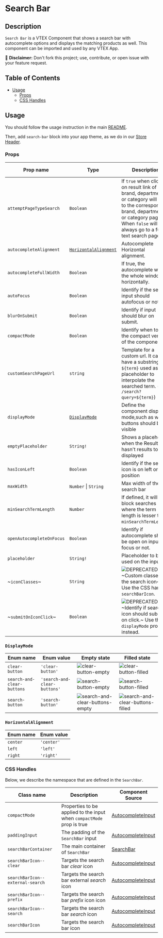 # Search Bar

## Description

`Search Bar` is a VTEX Component that shows a search bar with autocomplete options and displays the matching products as well. This component can be imported and used by any VTEX App.

:loudspeaker: **Disclaimer:** Don't fork this project; use, contribute, or open issue with your feature request.

## Table of Contents

- [Usage](#usage)
  - [Props](#props)
  - [CSS Handles](#css-handles)

## Usage

You should follow the usage instruction in the main [README](https://github.com/vtex-apps/store-components/blob/master/README.md#usage).

Then, add `search-bar` block into your app theme, as we do in our [Store Header](https://github.com/vtex-apps/store-header/blob/master/store/blocks.json).

### Props

| Prop name                 | Type                                          | Description                                                                                                                                                                                       | Default value  |
| ------------------------- | --------------------------------------------- | ------------------------------------------------------------------------------------------------------------------------------------------------------------------------------------------------- | -------------- |
| `attemptPageTypeSearch`   | `Boolean`                                     | If `true` when clicked on result link of brand, department or category will link to the corresponding brand, department or category page. When `false` will always go to a full text search page. | `false`        |
| `autocompleteAlignment`   | [`HorizontalAlignment`](#horizontalalignment) | Autocomplete Horizontal alignment.                                                                                                                                                                | `left`         |
| `autocompleteFullWidth`   | `Boolean`                                     | If true, the autocomplete will fill the whole window horizontally.                                                                                                                                | `false`        |
| `autoFocus`               | `Boolean`                                     | Identify if the search input should autofocus or not                                                                                                                                              | -              |
| `blurOnSubmit`            | `Boolean`                                     | Identify if input should blur on submit.                                                                                                                                                          | `false`        |
| `compactMode`             | `Boolean`                                     | Identify when to use the compact version of the component                                                                                                                                         | -              |
| `customSearchPageUrl`     | `string`                                      | Template for a custom url. It can have a substring `${term}` used as placeholder to interpolate the searched term. (e.g. `/search?query=${term}`)                                                 | -              |
| `displayMode`             | [`DisplayMode`](#displaymode)                 | Define the component display mode,such as which buttons should be visible                                                                                                                         | `clear-button` |
| `emptyPlaceholder`        | `String!`                                     | Shows a placeholder when the ResultList hasn't results to displayed                                                                                                                               | -              |
| `hasIconLeft`             | `Boolean`                                     | Identify if the search icon is on left or right position                                                                                                                                          | -              |
| `maxWidth`                | `Number` \| `String`                          | Max width of the search bar                                                                                                                                                                       | -              |
| `minSearchTermLength`     | `Number`                                      | If defined, it will block searches where the term length is lesser than `minSearchTermLength`.                                                                                                    | -              |
| `openAutocompleteOnFocus` | `Boolean`                                     | Identify if autocomplete should be open on input focus or not.                                                                                                                                    | `false`        |
| `placeholder`             | `String!`                                     | Placeholder to be used on the input                                                                                                                                                               | -              |
| ~`iconClasses`~           | `String`                                      | ![DEPRECATED](https://img.shields.io/badge/-deprecated-red) ~Custom classes for the search icon~ Use the CSS handle `searchBarIcon`.                                                              | -              |
| ~`submitOnIconClick`~     | `Boolean`                                     | ![DEPRECATED](https://img.shields.io/badge/-deprecated-red) - ~Identify if search icon should submit on click.~ Use the `displayMode` prop instead.                                               | `false`        |

### `DisplayMode`

| Enum name                  | Enum value                   | Empty state                                                                                                                             | Filled state                                                                                                                             |
| -------------------------- | ---------------------------- | --------------------------------------------------------------------------------------------------------------------------------------- | ---------------------------------------------------------------------------------------------------------------------------------------- |
| `clear-button`             | `'clear-button'`             | ![clear-button-empty](https://user-images.githubusercontent.com/12702016/74764904-5cc5e580-5261-11ea-9df8-484cf457c266.png)             | ![clear-button-filled](https://user-images.githubusercontent.com/12702016/74764917-60f20300-5261-11ea-8911-11c8fd9582d9.png)             |
| `search-and-clear-buttons` | `'search-and-clear-buttons'` | ![search-button-empty](https://user-images.githubusercontent.com/12702016/74764929-65b6b700-5261-11ea-815c-ecc9f0c44e0f.png)            | ![search-button-filled](https://user-images.githubusercontent.com/12702016/74764934-66e7e400-5261-11ea-8a86-59da9a1c0faa.png)            |
| `search-button`            | `'search-button'`            | ![search-and-clear-buttons-empty](https://user-images.githubusercontent.com/12702016/74764924-62bbc680-5261-11ea-9f1d-2118274da996.png) | ![search-and-clear-buttons-filled](https://user-images.githubusercontent.com/12702016/74764928-64858a00-5261-11ea-9ed2-42da887e6641.png) |

### `HorizontalAlignment`

| Enum name | Enum value |
| --------- | ---------- |
| `center`  | `'center'` |
| `left`    | `'left'`   |
| `right`   | `'right'`  |

### CSS Handles

Below, we describe the namespace that are defined in the `SearchBar`.

| Class name                       | Description                                                           | Component Source                                                                 |
| -------------------------------- | --------------------------------------------------------------------- | -------------------------------------------------------------------------------- |
| `compactMode`                    | Properties to be applied to the input when `compactMode` prop is true | [AutocompleteInput](/react/components/SearchBar/components/AutocompleteInput.js) |
| `paddingInput`                   | The padding of the `SearchBar` input                                  | [AutocompleteInput](/react/components/SearchBar/components/AutocompleteInput.js) |
| `searchBarContainer`             | The main container of `SearchBar`                                     | [SearchBar](/react/components/SearchBar/components/SearchBar.js)                 |
| `searchBarIcon--clear`           | Targets the search bar _clear_ icon                                   | [AutocompleteInput](/react/components/SearchBar/components/AutocompleteInput.js) |
| `searchBarIcon--external-search` | Targets the search bar external _search_ icon                         | [AutocompleteInput](/react/components/SearchBar/components/AutocompleteInput.js) |
| `searchBarIcon--prefix`          | Targets the search bar _prefix_ icon icon                             | [AutocompleteInput](/react/components/SearchBar/components/AutocompleteInput.js) |
| `searchBarIcon--search`          | Targets the search bar _search_ icon                                  | [AutocompleteInput](/react/components/SearchBar/components/AutocompleteInput.js) |
| `searchBarIcon`                  | Targets the search bar icon                                           | [AutocompleteInput](/react/components/SearchBar/components/AutocompleteInput.js) |